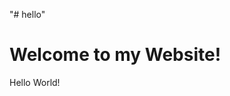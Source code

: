 "# hello" 
<!DOCTYPE html>
<html>
    <head>
        <title> Hello </title>
    </head>
    <body>
        <h1>Welcome to my Website!</h1>
        Hello World!
    </body>
</html>
